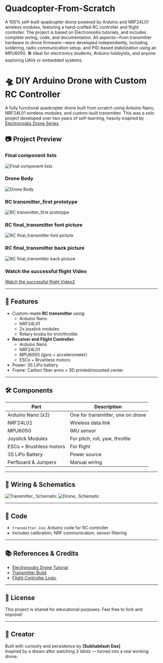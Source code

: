 # Quadcopter-From-Scratch
A 100% self-built quadcopter drone powered by Arduino and NRF24L01 wireless modules, featuring a hand-crafted RC controller and flight controller. The project is based on Electronoobs tutorials, and includes complete wiring, code, and documentation. All aspects—from transmitter hardware to drone firmware—were developed independently, including soldering, radio communication setup, and PID-based stabilization using an MPU6050.
🛠️ Ideal for electronics students, Arduino hobbyists, and anyone exploring UAVs or embedded systems.

# 🛸 DIY Arduino Drone with Custom RC Controller

A fully functional quadcopter drone built from scratch using Arduino Nano, NRF24L01 wireless modules, and custom-built transmitter. This was a solo project developed over two years of self-learning, heavily inspired by [Electronoobs Drone Series](http://electronoobs.com/eng_robotica_tut5_1.php).

## 📷 Project Preview
### Final component lists
![Final component lists ](Components.jpg)
### Drone Body
![Drone Body](Drone_body.jpg)
### RC transmitter_first prototype
![RC transmitter_first prototype ](Transmitter_First_Prototype.jpg)
### RC final_transmitter font picture
![RC final_transmitter font picture](Transmitter_final_prototype_front.jpg)
### RC final_transmitter  back picture
![RC final_transmitter  back picture](Transmitter_final_prototype_back.jpg)
### Watch the successful flight Video
[Watch the successful flight Video2](https://lnkd.in/dVTs-ih5)

---

## 🚁 Features

- Custom-made **RC transmitter** using:
  - Arduino Nano
  - NRF24L01
  - 2x joystick modules
  - Rotary knobs for trim/throttle
- **Receiver and Flight Controller**:
  - Arduino Nano
  - NRF24L01
  - MPU6050 (gyro + accelerometer)
  - ESCs + Brushless motors
- Power: 3S LiPo battery
- Frame: Carbon fiber arms + 3D printed/mounted center

---

## 🛠️ Components

| Part | Description |
|------|-------------|
| Arduino Nano (x2) | One for transmitter, one on drone |
| NRF24L01 | Wireless data link |
| MPU6050 | IMU sensor |
| Joystick Modules | For pitch, roll, yaw, throttle |
| ESCs + Brushless motors | For flight |
| 3S LiPo Battery | Power source |
| Perfboard & Jumpers | Manual wiring |

---

## 📐 Wiring & Schematics
![Transmitter_ Schematic ]( transmitter_Diagram_.png)
![Drone_ Schematic ](full_flight_controller.png)


---

## 💾 Code

- `transmitter.ino`: Arduino code for RC controller
- Includes calibration, NRF communication, sensor filtering

---

## 📚 References & Credits

- [Electronoobs Drone Tutorial](http://electronoobs.com/eng_robotica_tut5_1.php)
- [Transmitter Build](http://electronoobs.com/eng_robotica_tut5_2.php)
- [Flight Controller Logic](http://electronoobs.com/eng_robotica_tut5_3.php)

---

## 🔖 License

This project is shared for educational purposes. Feel free to fork and improve!

---

## 🙌 Creator

Built with curiosity and persistence by **[Subhabilash Das]**  
Inspired by a dream after watching *3 Idiots* — turned into a real working drone.

